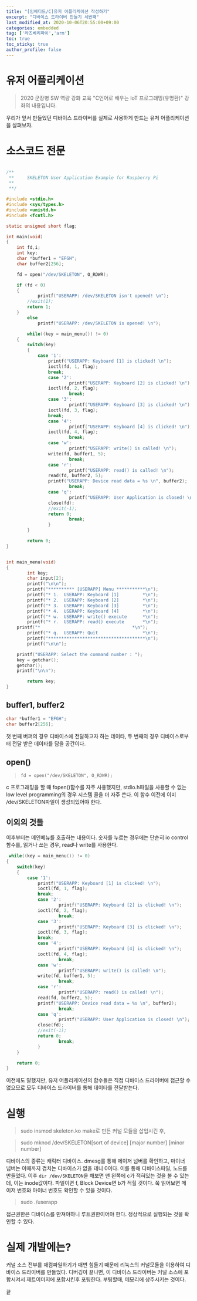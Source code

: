 ```yaml
---
title: "[임베디드/C]유저 어플리케이션 작성하기"
excerpt: "디바이스 드라이버 만들기 세번째"
last_modified_at: 2020-10-06T20:55:00+09:00
categories: embedded
tag: ['라즈베리파이','arm']
toc: true
toc_sticky: true
author_profile: false
---
```

# 유저 어플리케이션

> 2020 군장병 SW 역량 강화 교육 "C언어로 배우는 IoT 프로그래밍(유명환)" 강좌의 내용입니다.

우리가 앞서 만들었던 디바이스 드라이버를 실제로 사용하게 만드는 유저 어플리케이션을 살펴보자.

# 소스코드 전문

``` c

/**
 **     SKELETON User Application Example for Raspberry Pi
 **
 **/

#include <stdio.h>
#include <sys/types.h>
#include <unistd.h>
#include <fcntl.h>

static unsigned short flag;

int main(void)
{
	int fd,i;
	int key;
	char *buffer1 = "EFGH";
	char buffer2[256];

	fd = open("/dev/SKELETON", O_RDWR);

	if (fd < 0)
	{
    		printf("USERAPP: /dev/SKELETON isn't opened! \n");
		//exit(1);
		return 1;
	}
    	else
	    	printf("USERAPP: /dev/SKELETON is opened! \n");

    	while((key = main_menu()) != 0)
	{
		switch(key)
		{
	   		case '1':	
				printf("USERAPP: Keyboard [1] is clicked! \n");
				ioctl(fd, 1, flag);
				break;
           		case '2':
                		printf("USERAPP: Keyboard [2] is clicked! \n");
				ioctl(fd, 2, flag);
                		break;
           		case '3':
                		printf("USERAPP: Keyboard [3] is clicked! \n");
				ioctl(fd, 3, flag);
				break;
           		case '4':
                		printf("USERAPP: Keyboard [4] is clicked! \n");
				ioctl(fd, 4, flag);
                		break;
           		case 'w':
                		printf("USERAPP: write() is called! \n");
				write(fd, buffer1, 5);
                		break;
           		case 'r':
                		printf("USERAPP: read() is called! \n");
				read(fd, buffer2, 5);
				printf("USERAPP: Device read data = %s \n", buffer2);
                		break;
           		case 'q':
                		printf("USERAPP: User Application is closed! \n");
				close(fd);
				//exit(-1);
				return 0;
                		break;
                }
        }

        return 0;
} 


int main_menu(void)
{
        int key;
        char input[2];
        printf("\n\n");
        printf("********** [USERAPP] Menu ***********\n");
        printf("* 1.  USERAPP: Keyboard [1]         *\n");
        printf("* 2.  USERAPP: Keyboard [2]         *\n");
        printf("* 3.  USERAPP: Keyboard [3]         *\n");
        printf("* 4.  USERAPP: Keyboard [4]         *\n");
        printf("* w.  USERAPP: write() execute      *\n");
        printf("* r.  USERAPP: read() execute       *\n");
	printf("*                                   *\n");
        printf("* q.  USERAPP: Quit                 *\n");
        printf("*************************************\n");
        printf("\n\n");

	printf("USERAPP: Select the command number : ");
	key = getchar();
	getchar();
	printf("\n\n");

        return key;
}
```

## buffer1, buffer2

``` c
char *buffer1 = "EFGH";
char buffer2[256];
```
첫 번째 버퍼의 경우 디바이스에 전달하고자 하는 데이타, 두 번째의 경우 디바이스로부터 전달 받은 데이타를 담을 공간이다.

## open()

> `fd = open("/dev/SKELETON", O_RDWR);`

c 프로그래밍을 할 때 fopen()함수를 자주 사용했지만,  stdio.h파일을 사용할 수 없는 low level programming의 경우 시스템 콜을 더 자주 쓴다. 이 함수 이전에 이미 /dev/SKELETON파일이 생성되있어야 한다.

## 이외의 것들

이후부터는 메인메뉴를 호출하는 내용이다. 숫자를 누르는 경우에는 단순히 io control함수를, 읽거나 쓰는 경우, read나 write를 사용한다.

``` c
 while((key = main_menu()) != 0)
{
	switch(key)
	{
	  	case '1':	
			printf("USERAPP: Keyboard [1] is clicked! \n");
			ioctl(fd, 1, flag);
			break;
           	case '2':
                	printf("USERAPP: Keyboard [2] is clicked! \n");
			ioctl(fd, 2, flag);
                	break;
           	case '3':
                	printf("USERAPP: Keyboard [3] is clicked! \n");
			ioctl(fd, 3, flag);
			break;
           	case '4':
                	printf("USERAPP: Keyboard [4] is clicked! \n");
			ioctl(fd, 4, flag);
                	break;
           	case 'w':
                	printf("USERAPP: write() is called! \n");
			write(fd, buffer1, 5);
                	break;
           	case 'r':
                	printf("USERAPP: read() is called! \n");
			read(fd, buffer2, 5);
			printf("USERAPP: Device read data = %s \n", buffer2);
                	break;
           	case 'q':
                	printf("USERAPP: User Application is closed! \n");
			close(fd);
			//exit(-1);
			return 0;
                	break;
            }
    }

    return 0;
} 
```
이전에도 말했지만, 유저 어플리케이션의 함수들은 직접 디바이스 드라이버에 접근할 수 없으므로 모두 디바이스 드라이버를 통해 데이타를 전달받는다.

# 실행

> sudo insmod skeleton.ko
make로 만든 커널 모듈을 삽입시킨 후,

> sudo mknod /dev/SKELETON[sort of device] [major number] [minor number]

디바이스의 종류는 캐릭터 디바이스.
dmesg를 통해 메이저 넘버를 확인하고, 마이너 넘버는 이때까지 겹치는 디바이스가 없을 테니 0이다.
이를 통해 디바이스파일, 노드를 만들었다.
이후 `dir /dev/SKELETON`을 해보면 맨 왼쪽에 c가 적혀있는 것을 볼 수 있는데, 이는 inode값이다.
파일이면 f, Block Device면 b가 적힐 것이다. 쭉 읽어보면 메이저 번호와 마이너 번호도 확인할 수 있을 것이다.

> sudo ./userapp

접근권한은 디바이스를 만져야하니 루트권한이어야 한다. 정상적으로 실행되는 것을 확인할 수 있다.

# 실제 개발에는?

커널 소스 전부를 재컴파일하기가 매번 힘들기 때문에 리눅스의 커널모듈을 이용하여 디바이스 드라이버를 만들었다. 디버깅이 끝나면, 이 디바이스 드라이버는 커널 소스에 포함시켜서 제트이미지에 포함시킨후 포팅한다. 부팅할때, 메모리에 상주시키는 것이다.

끝